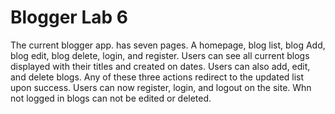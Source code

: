 # Blogger Lab 6
The current blogger app. has seven pages. A homepage, blog list, blog Add, blog edit, blog delete, login, and register.  Users can see all current blogs displayed with their titles and created on dates.  Users can also add, edit, and delete blogs.  Any of these three actions redirect to the updated list upon success.  Users can now register, login, and logout on the site.  Whn not logged in blogs can not be edited or deleted.
